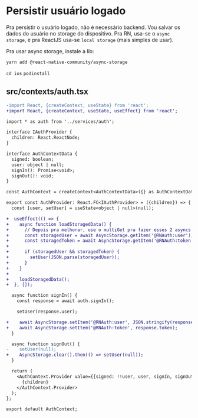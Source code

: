 # Persistir usuário logado

Pra persistir o usuário logado, não é necessário backend. Vou salvar os dados do usuário no storage do dispositivo. Pra RN, usa-se o `async storage`, e pra ReactJS usa-se `local storage` (mais simples de usar).

Pra usar async storage, instale a lib:

`yarn add @react-native-community/async-storage`

`cd ios` `podinstall`

## src/contexts/auth.tsx

```diff
-import React, {createContext, useState} from 'react';
+import React, {createContext, useState, useEffect} from 'react';

import * as auth from '../services/auth';

interface IAuthProvider {
  children: React.ReactNode;
}

interface AuthContextData {
  signed: boolean;
  user: object | null;
  signIn(): Promise<void>;
  signOut(): void;
}

const AuthContext = createContext<AuthContextData>({} as AuthContextData);

export const AuthProvider: React.FC<IAuthProvider> = ({children}) => {
  const [user, setUser] = useState<object | null>(null);

+  useEffect(() => {
+    async function loadStoragedData() {
+      // Depois pra melhorar, use o multiGet pra fazer esses 2 asyncs juntos
+      const storagedUser = await AsyncStorage.getItem('@RNAuth:user');
+      const storagedToken = await AsyncStorage.getItem('@RNAuth:token');
+
+      if (storagedUser && storagedToken) {
+        setUser(JSON.parse(storagedUser));
+      }
+    }
+
+    loadStoragedData();
+  }, []);

  async function signIn() {
    const response = await auth.signIn();

    setUser(response.user);

+    await AsyncStorage.setItem('@RNAuth:user', JSON.stringify(response.user));
+    await AsyncStorage.setItem('@RNAuth:token', response.token);
  }

  async function signOut() {
-    setUser(null);
+    AsyncStorage.clear().then(() => setUser(null));
  }

  return (
    <AuthContext.Provider value={{signed: !!user, user, signIn, signOut}}>
      {children}
    </AuthContext.Provider>
  );
};

export default AuthContext;
```
